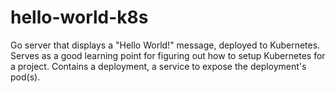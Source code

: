 # hello-world-k8s
Go server that displays a "Hello World!" message, deployed to Kubernetes. Serves as a good learning point for figuring out how to setup Kubernetes for a project. Contains a deployment, a service to expose the deployment's pod(s).
